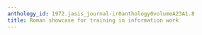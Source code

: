 ```yaml
---
anthology_id: 1972.jasis_journal-ir0anthology0volumeA23A1.8
title: Roman showcase for training in information work
---
```

